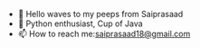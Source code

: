 - 👋 Hello waves to my peeps from Saiprasaad
- 🌱 Python enthusiast, Cup of Java
- 📫 How to reach me:saiprasaad18@gmail.com

<!---
saiprasaad2002/saiprasaad2002 is a ✨ special ✨ repository because its `README.md` (this file) appears on your GitHub profile.
You can click the Preview link to take a look at your changes.
--->
